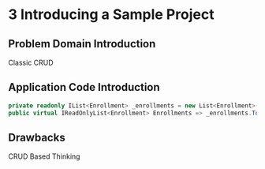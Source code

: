 # 3 Introducing a Sample Project

## Problem Domain Introduction

Classic CRUD

## Application Code Introduction

```C#
private readonly IList<Enrollment> _enrollments = new List<Enrollment>();
public virtual IReadOnlyList<Enrollment> Enrollments => _enrollments.ToList();
```
## Drawbacks

CRUD Based Thinking


